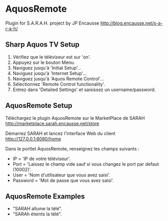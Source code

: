 # AquosRemote

Plugin for S.A.R.A.H. project by JP Encausse
http://blog.encausse.net/s-a-r-a-h/


## Sharp Aquos TV Setup

1. Vérifiez que le téléviseur est sur 'on'.
2. Appuyez sur le bouton Menu.
3. Naviguez jusqu'à 'Initial Setup'...
4. Naviguez jusqu'à 'Internet Setup'...
5. Naviguez jusqu'à 'Aquos Remote Control'...
6. Sélectionnez 'Remote Control functionality'.
7. Entrez dans 'Detailed Settings' et saisissez un username/password.


## AquosRemote Setup

Téléchargez le plugin AquosRemote sur le MarketPlace de SARAH
http://marketplace.sarah.encausse.net/store

Démarrez SARAH et lancez l'interface Web du client http://127.0.0.1:8080/home

Dans le portlet AquosRemote, renseignez les champs suivants :
- IP       = 'IP de votre téléviseur'.
- Port     = 'Laissez le champ vide sauf si vous changez le port par defaut (10002)'.
- User     = 'Nom d'utilisateur que vous avez saisi'.
- Password = 'Mot de passe que vous avez saisi'.


## AquosRemote Examples

- "SARAH allume la télé".
- "SARAh éteints la télé".

